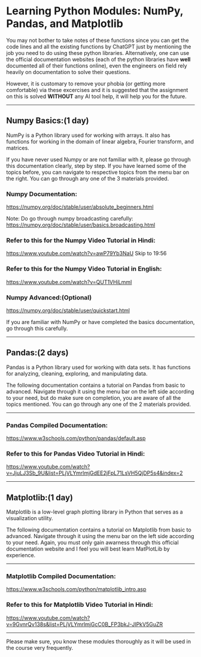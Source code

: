 # Learning Python Modules: NumPy, Pandas, and Matplotlib
You may not bother to take notes of these functions since you can get the code lines and all the existing functions by ChatGPT just by mentioning the job you need to do using these python libraries. Alternatively, one can use the official documentation websites (each of the python libraries have **well** documented all of their functions online), even the engineers on field rely heavily on documentation to solve their questions.

However, it is customary to remove your phobia (or getting more comfortable) via these excercises and it is suggested that the assignment on this is solved **WITHOUT** any AI tool help, it will help you for the future.

***
## Numpy Basics:(1 day)
NumPy is a Python library used for working with arrays.
It also has functions for working in the domain of linear algebra, Fourier transform, and matrices.

If you have never used Numpy or are not familiar with it, please go through this documentation clearly, step by step.
If you have learned some of the topics before, you can navigate to respective topics from the menu bar on the right.
You can go through any one of the 3 materials provided.

### Numpy Documentation:
https://numpy.org/doc/stable/user/absolute_beginners.html 

Note: Do go through numpy broadcasting carefully: https://numpy.org/doc/stable/user/basics.broadcasting.html

### Refer to this for the Numpy Video Tutorial in Hindi:
https://www.youtube.com/watch?v=awP79Yb3NaU 
Skip to 19:56

### Refer to this for the Numpy Video Tutorial in English:
https://www.youtube.com/watch?v=QUT1VHiLmmI 
			

### Numpy Advanced:(Optional)
https://numpy.org/doc/stable/user/quickstart.html 

If you are familiar with NumPy or have completed the basics documentation, go through this carefully.
***

## Pandas:(2 days)
Pandas is a Python library used for working with data sets.
It has functions for analyzing, cleaning, exploring, and manipulating data.

The following documentation contains a tutorial on Pandas from basic to advanced. Navigate through it using the menu bar on the left side according to your need, but do make sure on completion, you are aware of all the topics mentioned.
You can go through any one of the 2 materials provided.

***
### Pandas Compiled Documentation:

https://www.w3schools.com/python/pandas/default.asp 

### Refer to this for Pandas Video Tutorial in Hindi:

https://www.youtube.com/watch?v=JjuLJ3Sb_9U&list=PLjVLYmrlmjGdEE2jFpL71LsVH5QjDP5s4&index=2 

***

## Matplotlib:(1 day)
Matplotlib is a low-level graph plotting library in Python that serves as a visualization utility.

The following documentation contains a tutorial on Matplotlib from basic to advanced. Navigate through it using the menu bar on the left side according to your need. Again, you must only gain awarness through this official documentation website and I feel you will best learn MatPlotLib by experience.
***
### Matplotlib Compiled Documentation:
https://www.w3schools.com/python/matplotlib_intro.asp 

### Refer to this for Matplotlib Video Tutorial in Hindi:
https://www.youtube.com/watch?v=9GvnrQv138s&list=PLjVLYmrlmjGcC0B_FP3bkJ-JIPkV5GuZR 

***
Please make sure, you know these modules thoroughly as it will be used in the course very frequently.
